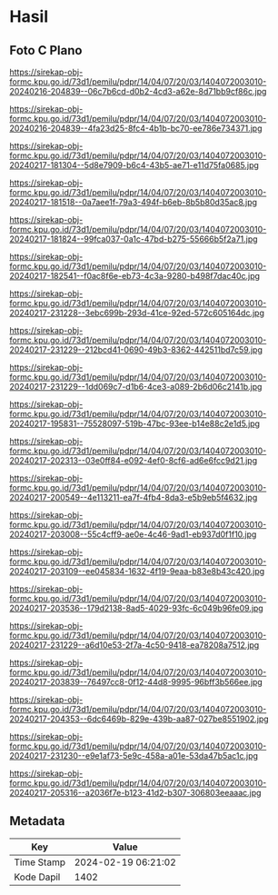 # Hasil

## Foto C Plano

https://sirekap-obj-formc.kpu.go.id/73d1/pemilu/pdpr/14/04/07/20/03/1404072003010-20240216-204839--06c7b6cd-d0b2-4cd3-a62e-8d71bb9cf86c.jpg

https://sirekap-obj-formc.kpu.go.id/73d1/pemilu/pdpr/14/04/07/20/03/1404072003010-20240216-204839--4fa23d25-8fc4-4b1b-bc70-ee786e734371.jpg

https://sirekap-obj-formc.kpu.go.id/73d1/pemilu/pdpr/14/04/07/20/03/1404072003010-20240217-181304--5d8e7909-b6c4-43b5-ae71-e11d75fa0685.jpg

https://sirekap-obj-formc.kpu.go.id/73d1/pemilu/pdpr/14/04/07/20/03/1404072003010-20240217-181518--0a7aee1f-79a3-494f-b6eb-8b5b80d35ac8.jpg

https://sirekap-obj-formc.kpu.go.id/73d1/pemilu/pdpr/14/04/07/20/03/1404072003010-20240217-181824--99fca037-0a1c-47bd-b275-55666b5f2a71.jpg

https://sirekap-obj-formc.kpu.go.id/73d1/pemilu/pdpr/14/04/07/20/03/1404072003010-20240217-182541--f0ac8f6e-eb73-4c3a-9280-b498f7dac40c.jpg

https://sirekap-obj-formc.kpu.go.id/73d1/pemilu/pdpr/14/04/07/20/03/1404072003010-20240217-231228--3ebc699b-293d-41ce-92ed-572c605164dc.jpg

https://sirekap-obj-formc.kpu.go.id/73d1/pemilu/pdpr/14/04/07/20/03/1404072003010-20240217-231229--212bcd41-0690-49b3-8362-442511bd7c59.jpg

https://sirekap-obj-formc.kpu.go.id/73d1/pemilu/pdpr/14/04/07/20/03/1404072003010-20240217-231229--1dd069c7-d1b6-4ce3-a089-2b6d06c2141b.jpg

https://sirekap-obj-formc.kpu.go.id/73d1/pemilu/pdpr/14/04/07/20/03/1404072003010-20240217-195831--75528097-519b-47bc-93ee-b14e88c2e1d5.jpg

https://sirekap-obj-formc.kpu.go.id/73d1/pemilu/pdpr/14/04/07/20/03/1404072003010-20240217-202313--03e0ff84-e092-4ef0-8cf6-ad6e6fcc9d21.jpg

https://sirekap-obj-formc.kpu.go.id/73d1/pemilu/pdpr/14/04/07/20/03/1404072003010-20240217-200549--4e113211-ea7f-4fb4-8da3-e5b9eb5f4632.jpg

https://sirekap-obj-formc.kpu.go.id/73d1/pemilu/pdpr/14/04/07/20/03/1404072003010-20240217-203008--55c4cff9-ae0e-4c46-9ad1-eb937d0f1f10.jpg

https://sirekap-obj-formc.kpu.go.id/73d1/pemilu/pdpr/14/04/07/20/03/1404072003010-20240217-203109--ee045834-1632-4f19-9eaa-b83e8b43c420.jpg

https://sirekap-obj-formc.kpu.go.id/73d1/pemilu/pdpr/14/04/07/20/03/1404072003010-20240217-203536--179d2138-8ad5-4029-93fc-6c049b96fe09.jpg

https://sirekap-obj-formc.kpu.go.id/73d1/pemilu/pdpr/14/04/07/20/03/1404072003010-20240217-231229--a6d10e53-2f7a-4c50-9418-ea78208a7512.jpg

https://sirekap-obj-formc.kpu.go.id/73d1/pemilu/pdpr/14/04/07/20/03/1404072003010-20240217-203839--76497cc8-0f12-44d8-9995-96bff3b566ee.jpg

https://sirekap-obj-formc.kpu.go.id/73d1/pemilu/pdpr/14/04/07/20/03/1404072003010-20240217-204353--6dc6469b-829e-439b-aa87-027be8551902.jpg

https://sirekap-obj-formc.kpu.go.id/73d1/pemilu/pdpr/14/04/07/20/03/1404072003010-20240217-231230--e9e1af73-5e9c-458a-a01e-53da47b5ac1c.jpg

https://sirekap-obj-formc.kpu.go.id/73d1/pemilu/pdpr/14/04/07/20/03/1404072003010-20240217-205316--a2036f7e-b123-41d2-b307-306803eeaaac.jpg


## Metadata

| Key        | Value               |
| ---------- | ------------------- |
| Time Stamp | 2024-02-19 06:21:02 |
| Kode Dapil | 1402                |



